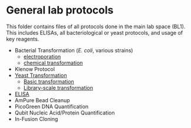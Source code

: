 # General lab protocols

This folder contains files of all protocols done in the main lab space (BL1). This includes ELISAs, all bacteriological or yeast protocols, and usage of key reagents. 

- Bacterial Transformation (*E. coli*, various strains)
  - [electroporation](bacteria/electroporation.md)
  - [chemical transformation](bacteria/chemical_transformation.md)
- Klenow Protocol
- [Yeast Transformation](./yeast)
  - [Basic transformation](./yeast/standard_transformation.md)
  - [Library-scale transformation](./yeast/library_scale_transformation.md)
- [ELISA](ELISA_optimization.md)
- AmPure Bead Cleanup
- PicoGreen DNA Quantification
- Qubit Nucleic Acid/Protein Quantification
- In-Fusion Cloning
